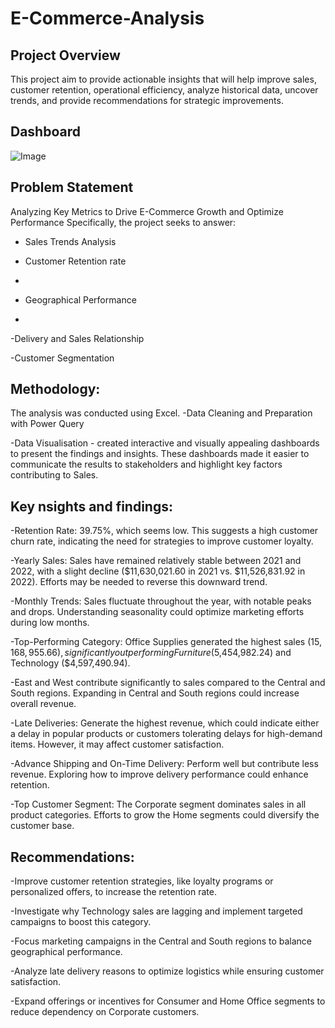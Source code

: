 # E-Commerce-Analysis

## Project Overview
This project aim to provide actionable insights that will help improve sales, customer retention, operational efficiency, analyze historical data, uncover trends, and provide recommendations for strategic improvements.
## Dashboard
![Image](![Picture2](https://github.com/user-attachments/assets/a3093672-7ea2-4ed4-a4d2-2912b3afca90))

## Problem Statement
Analyzing Key Metrics to Drive E-Commerce Growth and Optimize Performance Specifically, the project seeks to answer:
- Sales Trends Analysis
  
- Customer Retention rate
- 
- Geographical Performance
- 
-Delivery and Sales Relationship

-Customer Segmentation


## Methodology:
The analysis was conducted using Excel. 
-Data Cleaning and Preparation with Power Query

-Data Visualisation - created interactive and visually appealing dashboards to present the findings and insights. These dashboards made it easier to communicate the results to stakeholders and highlight key factors contributing to Sales.

## Key nsights and findings:
-Retention Rate: 39.75%, which seems low. This suggests a high customer churn rate, indicating the need for strategies to improve customer loyalty.

-Yearly Sales: Sales have remained relatively stable between 2021 and 2022, with a slight decline ($11,630,021.60 in 2021 vs. $11,526,831.92 in 2022). Efforts may be needed to reverse this downward trend.

-Monthly Trends: Sales fluctuate throughout the year, with notable peaks and drops. Understanding seasonality could optimize marketing efforts during low months.

-Top-Performing Category: Office Supplies generated the highest sales ($15,168,955.66), significantly outperforming Furniture ($5,454,982.24) and Technology ($4,597,490.94).

-East and West contribute significantly to sales compared to the Central and South regions. Expanding in Central and South regions could increase overall revenue.

-Late Deliveries: Generate the highest revenue, which could indicate either a delay in popular products or customers tolerating delays for high-demand items. However, it may affect customer satisfaction.

-Advance Shipping and On-Time Delivery: Perform well but contribute less revenue. Exploring how to improve delivery performance could enhance retention.

-Top Customer Segment: The Corporate segment dominates sales in all product categories. Efforts to grow the Home segments could diversify the customer base.

## Recommendations:
-Improve customer retention strategies, like loyalty programs or personalized offers, to increase the retention rate.

-Investigate why Technology sales are lagging and implement targeted campaigns to boost this category.

-Focus marketing campaigns in the Central and South regions to balance geographical performance.

-Analyze late delivery reasons to optimize logistics while ensuring customer satisfaction.

-Expand offerings or incentives for Consumer and Home Office segments to reduce dependency on Corporate customers.
